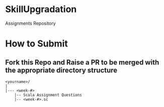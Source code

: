 # SkillUpgradation
Assignments Repository

# How to Submit
## Fork this Repo and Raise a PR to be merged with the appropriate directory structure
```
<yourname>/
|
|--- <week-#>
    |-- Scala Assignment Questions
    |-- <week-#>.sc
